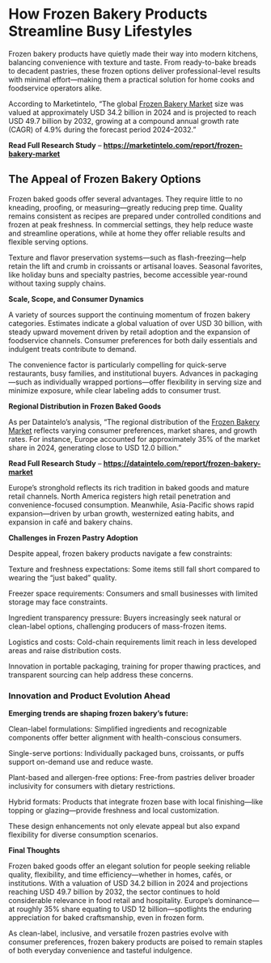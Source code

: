 # How Frozen Bakery Products Streamline Busy Lifestyles

Frozen bakery products have quietly made their way into modern kitchens, balancing convenience with texture and taste. From ready-to-bake breads to decadent pastries, these frozen options deliver professional-level results with minimal effort—making them a practical solution for home cooks and foodservice operators alike.

According to Marketintelo, “The global [Frozen Bakery Market](https://marketintelo.com/report/frozen-bakery-market) size was valued at approximately USD 34.2 billion in 2024 and is projected to reach USD 49.7 billion by 2032, growing at a compound annual growth rate (CAGR) of 4.9% during the forecast period 2024–2032.”

**Read Full Research Study** – **https://marketintelo.com/report/frozen-bakery-market**

## The Appeal of Frozen Bakery Options

Frozen baked goods offer several advantages. They require little to no kneading, proofing, or measuring—greatly reducing prep time. Quality remains consistent as recipes are prepared under controlled conditions and frozen at peak freshness. In commercial settings, they help reduce waste and streamline operations, while at home they offer reliable results and flexible serving options.

Texture and flavor preservation systems—such as flash-freezing—help retain the lift and crumb in croissants or artisanal loaves. Seasonal favorites, like holiday buns and specialty pastries, become accessible year-round without taxing supply chains.

**Scale, Scope, and Consumer Dynamics**

A variety of sources support the continuing momentum of frozen bakery categories. Estimates indicate a global valuation of over USD 30 billion, with steady upward movement driven by retail adoption and the expansion of foodservice channels. Consumer preferences for both daily essentials and indulgent treats contribute to demand.

The convenience factor is particularly compelling for quick-serve restaurants, busy families, and institutional buyers. Advances in packaging—such as individually wrapped portions—offer flexibility in serving size and minimize exposure, while clear labeling adds to consumer trust.

**Regional Distribution in Frozen Baked Goods**

As per Dataintelo’s analysis, “The regional distribution of the [Frozen Bakery Market](https://dataintelo.com/report/frozen-bakery-market) reflects varying consumer preferences, market shares, and growth rates. For instance, Europe accounted for approximately 35% of the market share in 2024, generating close to USD 12.0 billion.”

**Read Full Research Study** – **https://dataintelo.com/report/frozen-bakery-market**

Europe’s stronghold reflects its rich tradition in baked goods and mature retail channels. North America registers high retail penetration and convenience-focused consumption. Meanwhile, Asia-Pacific shows rapid expansion—driven by urban growth, westernized eating habits, and expansion in café and bakery chains.

**Challenges in Frozen Pastry Adoption**

Despite appeal, frozen bakery products navigate a few constraints:

Texture and freshness expectations: Some items still fall short compared to wearing the “just baked” quality.

Freezer space requirements: Consumers and small businesses with limited storage may face constraints.

Ingredient transparency pressure: Buyers increasingly seek natural or clean-label options, challenging producers of mass-frozen items.

Logistics and costs: Cold-chain requirements limit reach in less developed areas and raise distribution costs.

Innovation in portable packaging, training for proper thawing practices, and transparent sourcing can help address these concerns.

### Innovation and Product Evolution Ahead

**Emerging trends are shaping frozen bakery’s future:**

Clean-label formulations: Simplified ingredients and recognizable components offer better alignment with health-conscious consumers.

Single-serve portions: Individually packaged buns, croissants, or puffs support on-demand use and reduce waste.

Plant-based and allergen-free options: Free-from pastries deliver broader inclusivity for consumers with dietary restrictions.

Hybrid formats: Products that integrate frozen base with local finishing—like topping or glazing—provide freshness and local customization.

These design enhancements not only elevate appeal but also expand flexibility for diverse consumption scenarios.

**Final Thoughts**

Frozen baked goods offer an elegant solution for people seeking reliable quality, flexibility, and time efficiency—whether in homes, cafés, or institutions. With a valuation of USD 34.2 billion in 2024 and projections reaching USD 49.7 billion by 2032, the sector continues to hold considerable relevance in food retail and hospitality. Europe’s dominance—at roughly 35% share equating to USD 12 billion—spotlights the enduring appreciation for baked craftsmanship, even in frozen form.

As clean-label, inclusive, and versatile frozen pastries evolve with consumer preferences, frozen bakery products are poised to remain staples of both everyday convenience and tasteful indulgence.
